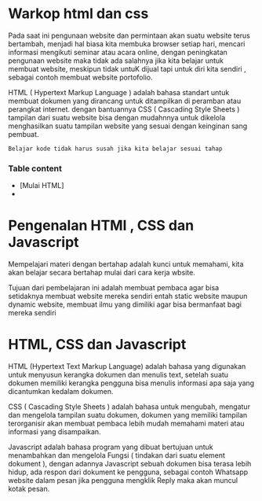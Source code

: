 # Warkop html dan css

Pada saat ini pengunaan website dan permintaan akan suatu website terus bertambah,
menjadi hal biasa kita membuka browser setiap hari, mencari informasi mengikuti
seminar atau acara online, dengan peningkatan pengunaan website maka tidak ada salahnya
jika kita belajar untuk membuat website, meskipun tidak untuK dijual tapi untuk diri kita sendiri
, sebagai contoh membuat website portofolio.

HTML ( Hypertext Markup Language ) adalah bahasa standart untuk membuat dokumen yang dirancang untuk 
ditampilkan di peramban atau perangkat internet. dengan bantuannya CSS ( Cascading Style Sheets ) 
tampilan dari suatu website bisa dengan mudahnnya untuk dikelola menghasilkan suatu tampilan
website yang sesuai dengan keinginan sang pembuat.

`Belajar kode tidak harus susah jika kita belajar sesuai tahap`

### Table content

- [Mulai HTML]
- 

# Pengenalan HTMl , CSS dan Javascript

Mempelajari materi dengan bertahap adalah kunci untuk memahami, kita akan belajar secara bertahap
mulai dari cara kerja wbsite.

Tujuan dari pembelajaran ini adalah membuat pembaca agar bisa setidaknya membuat website mereka sendiri
entah static website maupun dynamic website, membuat ilmu yang dimiliki agar bisa bermanfaat bagi mereka sendiri

# HTML, CSS dan Javascript

HTML (Hypertext Text Markup Language) adalah bahasa yang digunakan untuk menyusun kerangka dokumen dan 
menulis text, setelah suatu dokumen memiliki kerangka pengguna bisa menulis informasi apa saja yang 
dicantumkan kedalam dokumen.

CSS ( Cascading Style Sheets ) adalah bahasa untuk mengubah, mengatur dan mengelola tampilan
suatu dokumen, dokumen yang memiliki tampilan terorganisir akan membuat pembaca lebih mudah
memahami materi atau informasi yang disampaikan.

Javascript adalah bahasa program yang dibuat bertujuan untuk menambahkan dan mengelola Fungsi 
( tindakan dari suatu element dokument ), dengan adannya Javascript sebuah dokumen bisa 
terasa lebih hidup, ada respon dari dokument ke pengguna, sebagai contoh Whatsapp website 
dalam pesan jika pengguna mengklik Reply maka akan muncul kotak pesan.






